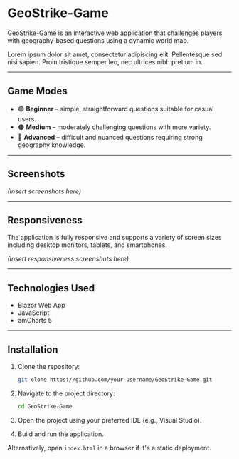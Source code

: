 # GeoStrike-Game

GeoStrike-Game is an interactive web application that challenges players with geography-based questions using a dynamic world map.

Lorem ipsum dolor sit amet, consectetur adipiscing elit. Pellentesque sed nisi sapien. Proin tristique semper leo, nec ultrices nibh pretium in.

---

## Game Modes

* 🟢 **Beginner** – simple, straightforward questions suitable for casual users.
* 🟠 **Medium** – moderately challenging questions with more variety.
* 🔴 **Advanced** – difficult and nuanced questions requiring strong geography knowledge.

---

## Screenshots

*(Insert screenshots here)*

---

## Responsiveness

The application is fully responsive and supports a variety of screen sizes including desktop monitors, tablets, and smartphones.

*(Insert responsiveness screenshots here)*

---

## Technologies Used

* Blazor Web App
* JavaScript
* amCharts 5

---

## Installation

1. Clone the repository:

   ```bash
   git clone https://github.com/your-username/GeoStrike-Game.git
   ```
2. Navigate to the project directory:

   ```bash
   cd GeoStrike-Game
   ```
3. Open the project using your preferred IDE (e.g., Visual Studio).
4. Build and run the application.

Alternatively, open `index.html` in a browser if it's a static deployment.
